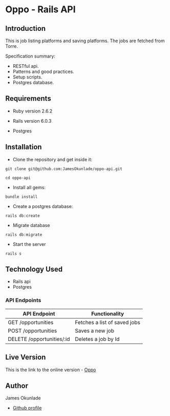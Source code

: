 # Oppo -  Rails API

## Introduction

This is job listing platforms and saving platforms. The jobs are fetched from Torre.

Specification summary:

- RESTful api.
- Patterns and good practices.
- Setup scripts.
- Postgres database.

## Requirements

- Ruby version 2.6.2

- Rails version 6.0.3

- Postgres

## Installation

- Clone the repository and get inside it:

```
git clone git@github.com:JamesOkunlade/oppo-api.git

cd oppo-api
```

- Install all gems:

```
bundle install
```

- Create a postgres database:

```
rails db:create
```

- Migrate database

```
rails db:migrate
```

- Start the server

```
rails s
```

## Technology Used

- Rails api
- Postgres

### API Endpoints

| API Endpoint                      | Functionality                           |
| ----------------------------------| --------------------------------------- |
| GET /opportunities     | Fetches a list of saved jobs   |
| POST /opportunities  | Saves a new job   |
| DELETE /opportunities/:id     | Deletes a job by Id   |

## Live Version

This is the link to the online version - 
[Oppo]()


## Author

James Okunlade

- [Github profile](https://github.com/JamesOkunlade)